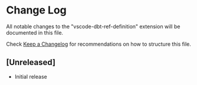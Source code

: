 # Change Log

All notable changes to the "vscode-dbt-ref-definition" extension will be documented in this file.

Check [Keep a Changelog](http://keepachangelog.com/) for recommendations on how to structure this file.

## [Unreleased]

- Initial release